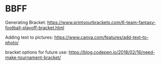 # BBFF


Generating Bracket:
https://www.printyourbrackets.com/6-team-fantasy-football-playoff-bracket.html

Adding text to pictures:
https://www.canva.com/features/add-text-to-photo/

bracket options for future use:
https://blog.codepen.io/2018/02/16/need-make-tournament-bracket/